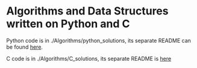 # Algorithms and Data Structures written on Python and C

Python code is in ./Algorithms/python_solutions, its separate README can be
found [here](./Algorithms/python_solutions/README.md).

C code is in ./Algorithms/C_solutions, its separate README is 
[here](./Algorithms/C_solutions/README.md)
